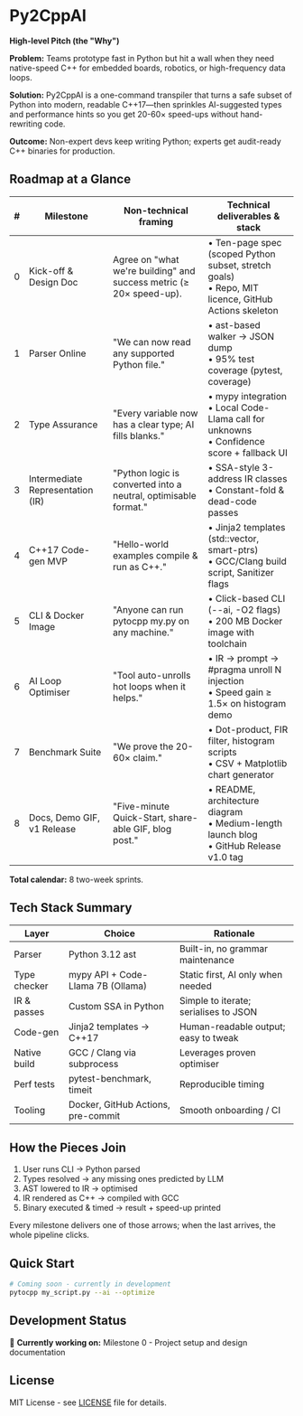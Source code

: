 # Py2CppAI

**High-level Pitch (the "Why")**

**Problem:** Teams prototype fast in Python but hit a wall when they need native-speed C++ for embedded boards, robotics, or high-frequency data loops.

**Solution:** Py2CppAI is a one-command transpiler that turns a safe subset of Python into modern, readable C++17—then sprinkles AI-suggested types and performance hints so you get 20-60× speed-ups without hand-rewriting code.

**Outcome:** Non-expert devs keep writing Python; experts get audit-ready C++ binaries for production.

## Roadmap at a Glance

| # | Milestone | Non-technical framing | Technical deliverables & stack |
|---|-----------|----------------------|--------------------------------|
| 0 | Kick-off & Design Doc | Agree on "what we're building" and success metric (≥ 20× speed-up). | • Ten-page spec (scoped Python subset, stretch goals)<br>• Repo, MIT licence, GitHub Actions skeleton |
| 1 | Parser Online | "We can now read any supported Python file." | • ast-based walker → JSON dump<br>• 95% test coverage (pytest, coverage) |
| 2 | Type Assurance | "Every variable now has a clear type; AI fills blanks." | • mypy integration<br>• Local Code-Llama call for unknowns<br>• Confidence score + fallback UI |
| 3 | Intermediate Representation (IR) | "Python logic is converted into a neutral, optimisable format." | • SSA-style 3-address IR classes<br>• Constant-fold & dead-code passes |
| 4 | C++17 Code-gen MVP | "Hello-world examples compile & run as C++." | • Jinja2 templates (std::vector, smart-ptrs)<br>• GCC/Clang build script, Sanitizer flags |
| 5 | CLI & Docker Image | "Anyone can run pytocpp my.py on any machine." | • Click-based CLI (--ai, -O2 flags)<br>• 200 MB Docker image with toolchain |
| 6 | AI Loop Optimiser | "Tool auto-unrolls hot loops when it helps." | • IR → prompt → #pragma unroll N injection<br>• Speed gain ≥ 1.5× on histogram demo |
| 7 | Benchmark Suite | "We prove the 20-60× claim." | • Dot-product, FIR filter, histogram scripts<br>• CSV + Matplotlib chart generator |
| 8 | Docs, Demo GIF, v1 Release | "Five-minute Quick-Start, share-able GIF, blog post." | • README, architecture diagram<br>• Medium-length launch blog<br>• GitHub Release v1.0 tag |

**Total calendar:** 8 two-week sprints.

## Tech Stack Summary

| Layer | Choice | Rationale |
|-------|--------|-----------|
| Parser | Python 3.12 ast | Built-in, no grammar maintenance |
| Type checker | mypy API + Code-Llama 7B (Ollama) | Static first, AI only when needed |
| IR & passes | Custom SSA in Python | Simple to iterate; serialises to JSON |
| Code-gen | Jinja2 templates → C++17 | Human-readable output; easy to tweak |
| Native build | GCC / Clang via subprocess | Leverages proven optimiser |
| Perf tests | pytest-benchmark, timeit | Reproducible timing |
| Tooling | Docker, GitHub Actions, pre-commit | Smooth onboarding / CI |

## How the Pieces Join

1. User runs CLI → Python parsed
2. Types resolved → any missing ones predicted by LLM
3. AST lowered to IR → optimised
4. IR rendered as C++ → compiled with GCC
5. Binary executed & timed → result + speed-up printed

Every milestone delivers one of those arrows; when the last arrives, the whole pipeline clicks.

## Quick Start

```bash
# Coming soon - currently in development
pytocpp my_script.py --ai --optimize
```

## Development Status

🚧 **Currently working on:** Milestone 0 - Project setup and design documentation

## License

MIT License - see [LICENSE](LICENSE) file for details. 